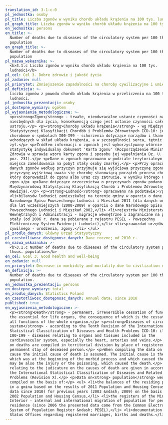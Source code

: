 ```yaml
---
translation_id: 3-1-c-0
pl_jednostka: osoby
pl_title: Liczba zgonów w wyniku chorób układu krążenia na 100 tys. ludności
pl_graph_title: Liczba zgonów w wyniku chorób układu krążenia na 100 tys. ludności
en_jednostka: persons
en_title: >-
  Number of deaths due to diseases of the circulatory system per 100 thous.
  population
en_graph_title: >-
  Number of deaths due to diseases of the circulatory system per 100 thous.
  population
pl_nazwa_wskaznika: >-
  <b>3.1.c Liczba zgonów w wyniku chorób układu krążenia na 100 tys.
  ludności</b>
pl_cel: Cel 3. Dobre zdrowie i jakość życia
pl_zadanie: null
pl_priorytet: Zmniejszenie zapadalności na choroby cywilizacyjne i umieralności z ich powodu
pl_definicja: >-
  Liczba zgonów z powodu chorób układu krążenia w przeliczeniu na 100 tys.
  ludności.
pl_jednostka_prezentacji: osoby
pl_dostepne_wymiary: ogółem
pl_wyjasnienia_metodologiczne: >-
  <p><strong>Zgon</strong> - trwałe, nieodwracalne ustanie czynności narządów
  niezbędnych dla życia, konsekwencją czego jest ustanie czynności całego
  ustroju.</p> <p><strong>Choroby układu krążenia</strong> - wg Międzynarodowej
  Statystycznej Klasyfikacji Choróbb i Problemów Zdrowotnych ICD-10: jednostki
  chorobowe o symbolach I00-I99 - schorzenia dotyczące narządów i tkanek
  wchodzących w skład układu krążenia, a w szczególności serca, tętnic i
  żył.</p> <p>Źródłem informacji o zgonach jest wykorzystywany wtórnie przez
  statystykę indywidualny dokument 'Karta zgonu' (Rozporządzenie Ministra
  Zdrowia w sprawie wzoru karty zgonu i sposobu jej wypełniania Dz. U. 2015 r.,
  poz. 231).</p> <p>Dane o zgonach opracowano w podziale terytorialnym - według
  miejsca zameldowania na pobyt stały osoby zmarłej.</p> <p>Przy opracowywaniu
  danych zgonów według przyczyn przyjmuje się wyjściowa przyczynę zgonu. Za
  przyczynę wyjściową uważa się chorobę stanowiącą początek procesu chorobowego,
  który doprowadził do zgonu albo uraz czy zatrucie, w wyniku którego nastąpił
  zgon.</p> <p>Dane dotyczące orzecznictwa o przyczynach zgonów podano zgodnie z
  Międzynarodową Statystyczną Klasyfikacją Chorób i Problemów Zdrowotnych (X
  Rewizja).</p> <p><strong>Ludność</strong> opracowano na podstawie:</p> <ul>
  <li>bilansów ludności zamieszkałej na terenie gminy w oparciu o dane
  Narodowego Spisu Powszechnego Ludności i Mieszkań 2011 (dla danych od 2010 r.)
  dla lat wcześniejszych (2000-2009) w oparciu o dane Narodowego Spisu
  Powszechnego Ludności i Mieszkań 2002,</li> <li>rejestrów Ministerstwa Spraw
  Wewnętrznych i Administracji - migracje wewnętrzne i zagraniczne na pobyt
  stały (od 2006 r. dane są pobierane z rejestru PESEL - Powszechny
  Elektroniczny System Ewidencji Ludności),</li> <li>sprawozdań urzędów stanu
  cywilnego - urodzenia, zgony.</li> </ul>
pl_zrodlo_danych: Główny Urząd Statystyczny
pl_czestotliwosc_dostępnosc_danych: Dane roczne; od 2010 r.
en_nazwa_wskaznika: >-
  <b>3.1.c Number of deaths due to diseases of the circulatory system per 100
  thous. population</b>
en_cel: Goal 3. Good health and well-being
en_zadanie: null
en_priorytet: Decrease in morbidity and mortality due to civilization diseases
en_definicja: >-
  Number of deaths due to diseases of the circulatory system per 100 thous.
  population.
en_jednostka_prezentacji: persons
en_dostepne_wymiary: total
en_zrodlo_danych: Statistics Poland
en_czestotliwosc_dostępnosc_danych: Annual data; since 2010
published: true
en_wyjasnienia_metodologiczne: >-
  <p><strong>Death</strong> - permanent, irreversible cessation of functions of
  the essential for life organs, the consequence of which is the cessation of
  all functions of the whole organism.</p> <p><strong>Diseases of circulatory
  system</strong> - according to the Tenth Revision of the International
  Statistical Classification of Diseases and Health Problems ICD-10: illnesses
  I00-I99 - diseases relating to organs and tissues included in the
  cardiovascular system, especially the heart, arteries and veins.</p> <p>Data
  on deaths are compiled in territorial division by place of registered for
  permanent stay of deceased person.</p> <p>When compiling the data on deaths by
  cause the initial cause of death is assumed. The initial cause is the disease,
  which was at the beginning of the morbid process and which caused the death it
  may be also the injury or the poisoning, which caused the death.</p> <p>Data
  relating to the judicature on the causes of death are given in accordance with
  the International Statistical Classification of Diseases and Related Health
  Problems (Revision X).</p> <p>Data on<strong> population</strong> were
  compiled on the basis of:</p> <ul> <li>the balances of the residing population
  in a gmina based on the results of 2011 Population and Housing Census (for
  data since 2010) for previous years (2003 &ndash; 2009) on the basis of the
  2002 Population and Housing Census,</li> <li>the registers of the Ministry of
  Interior - internal and international migration of population for permanent
  residence (since 2006 the presented data come from the Common Electronic
  System of Population Register &ndash; PESEL),</li> <li>documentation of Civil
  Status Offices regarding registered marriages, births and deaths.</li> </ul>
---
```

